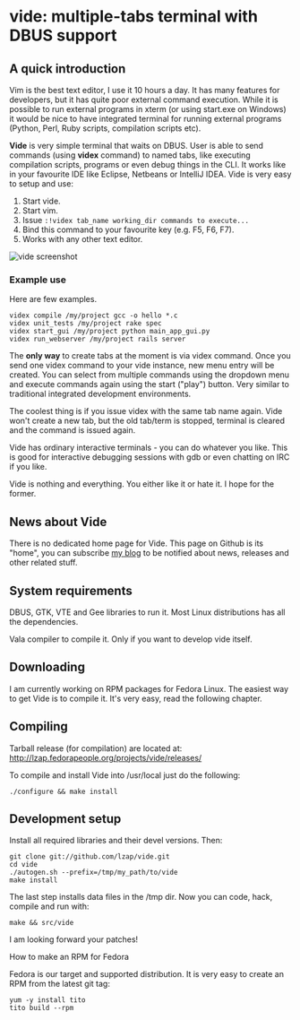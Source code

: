 
vide: multiple-tabs terminal with DBUS support
==============================================

A quick introduction
--------------------

Vim is the best text editor, I use it 10 hours a day. It has many features for developers, but it has quite poor external command execution. While it is possible to run external programs in xterm (or using start.exe on Windows) it would be nice to have integrated terminal for running external programs (Python, Perl, Ruby scripts, compilation scripts etc).

**Vide** is very simple terminal that waits on DBUS. User is able to send commands (using **videx** command) to named tabs, like executing compilation scripts, programs or even debug things in the CLI. It works like in your favourite IDE like Eclipse, Netbeans or IntelliJ IDEA. Vide is very easy to setup and use:

1. Start vide.
2. Start vim.
3. Issue `:!videx tab_name working_dir commands to execute...`
4. Bind this command to your favourite key (e.g. F5, F6, F7).
5. Works with any other text editor.

![vide screenshot](/lzap/vide/raw/master/doc/screens/small_unit_test.png "Vide Terminal")

### Example use

Here are few examples.

    videx compile /my/project gcc -o hello *.c
    videx unit_tests /my/project rake spec
    videx start_gui /my/project python main_app_gui.py
    videx run_webserver /my/project rails server

The **only way** to create tabs at the moment is via videx command. Once you send one videx command to your vide instance, new menu entry will be created. You can select from multiple commands using the dropdown menu and execute commands again using the start ("play") button. Very similar to traditional integrated development environments.

The coolest thing is if you issue videx with the same tab name again. Vide won't create a new tab, but the old tab/term is stopped, terminal is cleared and the command is issued again.

Vide has ordinary interactive terminals - you can do whatever you like. This is good for interactive debugging sessions with gdb or even chatting on IRC if you like.

Vide is nothing and everything. You either like it or hate it. I hope for the former.

News about Vide
---------------

There is no dedicated home page for Vide. This page on Github is its "home", you can subscribe [my blog](http://lukas.zapletalovi.com) to be notified about news, releases and other related stuff.

System requirements
-------------------

DBUS, GTK, VTE and Gee libraries to run it. Most Linux distributions has all the dependencies.

Vala compiler to compile it. Only if you want to develop vide itself.

Downloading
-----------

I am currently working on RPM packages for Fedora Linux. The easiest way to get Vide is to compile it. It's very easy, read the following chapter.

Compiling
---------

Tarball release (for compilation) are located at: http://lzap.fedorapeople.org/projects/vide/releases/

To compile and install Vide into /usr/local just do the following:

    ./configure && make install

Development setup
-----------------

Install all required libraries and their devel versions. Then:

    git clone git://github.com/lzap/vide.git
    cd vide
    ./autogen.sh --prefix=/tmp/my_path/to/vide
    make install

The last step installs data files in the /tmp dir. Now you can code, hack, compile and run with:

    make && src/vide

I am looking forward your patches!

How to make an RPM for Fedora

Fedora is our target and supported distribution. It is very easy to create an RPM from the latest git tag:

    yum -y install tito
    tito build --rpm

<!-- vim:se syn=markdown:sw=4:ts=4:et: -->
